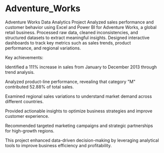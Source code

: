 # Adventure_Works
Adventure Works Data Analytics Project
Analyzed sales performance and customer behavior using Excel and Power BI for Adventure Works, a global retail business. Processed raw data, cleaned inconsistencies, and structured datasets to extract meaningful insights. Designed interactive dashboards to track key metrics such as sales trends, product performance, and regional variations.

Key achievements:

Identified a 111% increase in sales from January to December 2013 through trend analysis.

Analyzed product-line performance, revealing that category "M" contributed 52.88% of total sales.

Examined regional sales variations to understand market demand across different countries.

Provided actionable insights to optimize business strategies and improve customer experience.

Recommended targeted marketing campaigns and strategic partnerships for high-growth regions.

This project enhanced data-driven decision-making by leveraging analytical tools to improve business efficiency and profitability.








